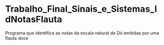 # Trabalho_Final_Sinais_e_Sistemas_IdNotasFlauta
Programa que identifica as notas da escala natural de Dó emitidas por uma flauta doce
